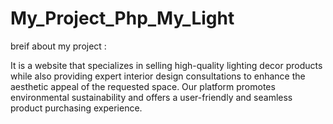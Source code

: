# My_Project_Php_My_Light










breif about my project :

It is a website that specializes in selling high-quality lighting decor products while also providing expert interior design consultations to enhance the aesthetic appeal of the requested space. Our platform promotes environmental sustainability and offers a user-friendly and seamless product purchasing experience.
